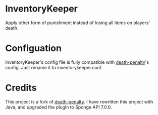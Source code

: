 # InventoryKeeper
Apply other form of punishment instead of losing all items on players' death.

# Configuation
InventoryKeeper's config file is fully compatible with [death-penalty](https://github.com/randombyte-developer/death-penalty)'s config. Just rename it to inventorykeeper.conf.

# Credits
This project is a fork of [death-penalty](https://github.com/randombyte-developer/death-penalty). I have rewritten this project with Java, and upgraded the plugin to Sponge API 7.0.0.
